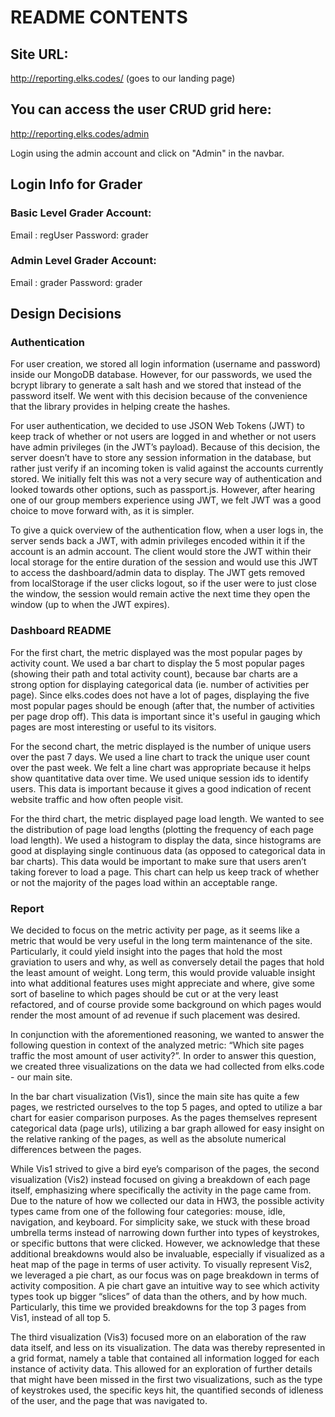 # README CONTENTS

## Site URL:
http://reporting.elks.codes/ (goes to our landing page)

## You can access the user CRUD grid here:
http://reporting.elks.codes/admin

Login using the admin account and click on "Admin" in the navbar.


## Login Info for Grader
### Basic Level Grader Account:
Email   : regUser
Password: grader

### Admin Level Grader Account:
Email   : grader
Password: grader

## Design Decisions

### Authentication

For user creation, we stored all login information (username and password) inside our MongoDB database. However, for our passwords, we used the bcrypt library to generate a salt hash and we stored that instead of the password itself. We went with this decision because of the convenience that the library provides in helping create the hashes.

For user authentication, we decided to use JSON Web Tokens (JWT) to keep track of whether or not users are logged in and whether or not users have admin privileges (in the JWT’s payload). Because of this decision, the server doesn’t have to store any session information in the database, but rather just verify if an incoming token is valid against the accounts currently stored. We initially felt this was not a very secure way of authentication and looked towards other options, such as passport.js. However, after hearing one of our group members experience using JWT, we felt JWT was a good choice to move forward with, as it is simpler.

To give a quick overview of the authentication flow, when a user logs in, the server sends back a JWT, with admin privileges encoded within it if the account is an admin account. The client would store the JWT within their local storage for the entire duration of the session and would use this JWT to access the dashboard/admin data to display. The JWT gets removed from localStorage if the user clicks logout, so if the user were to just close the window, the session would remain active the next time they open the window (up to when the JWT expires).

### Dashboard README

For the first chart, the metric displayed was the most popular pages by activity count. We used a bar chart to display the 5 most popular pages (showing their path and total activity count), because bar charts are a strong option for displaying categorical data (ie. number of activities per page). Since elks.codes does not have a lot of pages, displaying the five most popular pages should be enough (after that, the number of activities per page drop off). This data is important since it's useful in gauging which pages are most interesting or useful to its visitors.

For the second chart, the metric displayed is the number of unique users over the past 7 days. We used a line chart to track the unique user count over the past week. We felt a line chart was appropriate because it helps show quantitative data over time. We used unique session ids to identify users. This data is important because it gives a good indication of recent website traffic and how often people visit.

For the third chart, the metric displayed page load length. We wanted to see the distribution of page load lengths (plotting the frequency of each page load length). We used a histogram to display the data, since histograms are good at displaying single continuous data (as opposed to categorical data in bar charts). This data would be important to make sure that users aren’t taking forever to load a page. This chart can help us keep track of whether or not the majority of the pages load within an acceptable range.

### Report

We decided to focus on the metric activity per page, as it seems like a metric that would be very useful in the long term maintenance of the site. Particularly, it could yield insight into the pages that hold the most graviation to users and why, as well as conversely detail the pages that hold the least amount of weight. Long term, this would provide valuable insight into what additional features uses might appreciate and where, give some sort of baseline to which pages should be cut or at the very least refactored, and of course provide some background on which pages would render the most amount of ad revenue if such placement was desired.

In conjunction with the aforementioned reasoning, we wanted to answer the following question in context of the analyzed metric: “Which site pages traffic the most amount of user activity?”. In order to answer this question, we created three visualizations on the data we had collected from elks.code - our main site.

In the bar chart visualization (Vis1), since the main site has quite a few pages, we restricted ourselves to the top 5 pages, and opted to utilize a bar chart for easier comparison purposes. As the pages themselves represent categorical data (page urls), utilizing a bar graph allowed for easy insight on the relative ranking of the pages, as well as the absolute numerical differences between the pages.

While Vis1 strived to give a bird eye’s comparison of the pages, the second visualization (Vis2) instead focused on giving a breakdown of each page itself, emphasizing where specifically the activity in the page came from. Due to the nature of how we collected our data in HW3, the possible activity types came from one of the following four categories: mouse, idle, navigation, and keyboard. For simplicity sake, we stuck with these broad umbrella terms instead of narrowing down further into types of keystrokes, or specific buttons that were clicked. However, we acknowledge that these additional breakdowns would also be invaluable, especially if visualized as a heat map of the page in terms of user activity. To visually represent Vis2, we leveraged a pie chart, as our focus was on page breakdown in terms of activity composition. A pie chart gave an intuitive way to see which activity types took up bigger “slices” of data than the others, and by how much. Particularly, this time we provided breakdowns for the top 3 pages from Vis1, instead of all top 5.

The third visualization (Vis3) focused more on an elaboration of the raw data itself, and less on its visualization. The data was thereby represented in a grid format, namely a table that contained all information logged for each instance of activity data. This allowed for an exploration of further details that might have been missed in the first two visualizations, such as the type of keystrokes used, the specific keys hit, the quantified seconds of idleness of the user, and the page that was navigated to.

